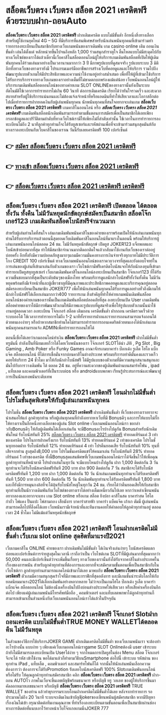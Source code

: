 # สล็อตเว็บตรง เว็บตรง สล็อต 2021 เครดิตฟรี  ด้วยระบบฝาก-ถอนAuto

**สล็อตเว็บตรง เว็บตรง สล็อต 2021 เครดิตฟรี** ฝากเติมเครดิต แบบไม่มีขั้นต่ำ  อีกหนึ่งสิ่งทางเลือกสำหรับผู้ใช้งานยุคใหม่ 4G – 5G ที่มีบริการที่แสนพิเศษสำหรับนักเล่นพนันทุกคนที่เข้ามาร่วมทำรายการลงทะเบียนเป็นสมาชิกกับทางเว็บเกมพนันของเราเดิมพัน เกม casino online เติม ถอนเงินขั้นต่ำ เล่นได้ตั้งแต่ หลักหน่วยขึ้นไปจนถึงหลัก 1,000 ร่วมสนุกสำราญใจ ลื่นไหลแบบไม่มีสะดุดไปกับทางเว็บไซต์ของเราได้แล้วเดี๋ยวนี้เว็บคาสิโนสล็อตออนไลน์ผู้ให้บริการเกมเดิมพันสล็อตที่เปิดให้ผู้เดิมพันทุกคนได้ร่วมเล่นมาอย่างเป็นเวลานานมากกว่า 3 ปี มีภาพรูปแบบที่ดูสมจจริง รูปแบบระบบ 3 มิติ
อีกทั้งทางเว็บของทางเรายังมี โปรแกรมเมอร์มืออาชีพการสร้างเว็บที่คอยดูแลและให้บริการ  รวมไปถึงพัฒนารูปแบบตัวเกมให้มีประสิทธิภาพและความน่าใช้งานอยู่อย่างสม่ำเสมอ เพื่อที่ให้ผู้ที่เข้ามาใช้บริการได้รับการบริการจากทางเว็บเกมของเราอย่างเต็มที่ไม่ขาดตกบกพร่องแม้แต่น้อย เว็บพนันออนไลน์ผู้ให้บริการเกมเดิมพันสล็อตออนไลน์ของทางค่ายเกม SLOT ONLINEของทางเรานั้นยังเป็นระบบ อัตโนมัติใช้เวลาการทำรายการไม่เกิน 60 วินาที ต่อการเติมเครดิต เรียกได้ว่าทันใจรวดเร็ว และสะดวกสบายสำหรับผู้ใช้บริการแน่นอนและไม่ต้องแจ้งเจ้าหน้าที่หรือแอดมินที่ทำให้เสียเวลาและโอกาสอีกต่อไปเมื่อทำรายการฝากยอดเงินกับผู้เล่นพนันทุกคน
นักพนันทุกคนที่สนใจอยากจะเล่นเกม **สล็อตเว็บตรง เว็บตรง สล็อต 2021 เครดิตฟรี** เกมคาสิโนออนไลน์ หรือ ***สล็อตเว็บตรง เว็บตรง สล็อต 2021 เครดิตฟรี*** เกมเดิมพันสล็อตนักเดิมพันสามารถทำตามขั้นตอนการสมัครเพื่อเป็นสมาชิกได้เลยเพียงกรอกข้อมูลและปรัวัติตามลำดับที่ทางเว็บไซต์เรามีให้เพียงไม่กี่ลำดับเท่านั้น ใช้เวลาในการทำรายการลงทะเบียนไม่ถึง 2 นาทีลูกค้าทุกท่านก็จะได้รับยูสเซอร์และรหัสผ่านเพื่อที่จะเข้ามาร่วมสนุกสุดมันส์กับทางเราลงทะเบียนกับเว็บคาสิโนของเราณ วันนี้รับเลยเครดิตฟรี 100 เปอร์เซ็นต์

## 👉 [สมัคร สล็อตเว็บตรง เว็บตรง สล็อต 2021 เครดิตฟรี](https://archa888.com/)
## 👉 [ทางเข้า สล็อตเว็บตรง เว็บตรง สล็อต 2021 เครดิตฟรี](https://archa888.com/)
## 👉 [สล็อตเว็บตรง เว็บตรง สล็อต 2021 เครดิตฟรี เครดิตฟรี](https://archa888.com/)

## สล็อตเว็บตรง เว็บตรง สล็อต 2021 เครดิตฟรี เปิดตลอด ได้ตลอดทั้งวัน ทั้งคืน ไม่มีวันหยุดนักขัตฤกษ์สมัครเป็นสมาชิก สล็อตโจ๊กเกอร์123 เกมเดิมพันสล็อตโบนัสฟรีจำนวนมาก

สำหรับผู้เล่นท่านใดที่สนใจ เล่นเกมเดิมพันพนันคาสิโนของค่ายของเราพร้อมเปิดให้นักเล่นเกมพนันทุกท่านได้รับการบริการแล้วตอนนี้สุดยอดเว็บเดิมพันคาสิโนออนไลน์ที่มาแรงในตอนนี้ พร้อมให้บริการผู้เล่นเกมพนันออนไลน์ตลอด 24 ชม. ไม่มีวันหยุดนักขัตฤกษ์ เปิดยูส JOKER123 แจ็กพอตและโบนัสเข้าบ่อยมากที่สุด ทำให้มีสมาชิกจำนวนมากติดอกติดใจแล้วกลับมาใช้งานกับเว็บของเราต่ออยู่บ่อยครั้ง อีกทั้งยังมีความปลอดภัยสูงมากๆแถมมีความมั่นคงทางการเงินจ่ายจริงทุกบาทไม่มีประวัติการโกง CREDIT 100 เปอร์เซ็นต์ ทางเว็บเกมพนันออนไลน์ของเราควบวงจรที่สุดและยังตอบโจทย์ในการเล่นของผู้เล่นที่เข้ามาเล่นกับตัวเกมของเรา
เว็บไซต์เรามีฟรีเครดิตโบนัสแจกให้กับนักลงทุนที่เข้ามาทำรายกเปิดยูสทุกยูสเซอร์ เว็บเกมเดิมพันคาสิโนออนไลน์ลงทะเบียนเป็นสมาชิก โจ๊กเกอร์123 ที่ได้รับความชื่นชอบมากที่สุดเป็นระดับต้นๆของเมืองไทย พร้อมบริการดูแลนักล่าโบนัสฟรีทั้งวันทั้งคืน ไม่มีวันหยุดพร้อมยังมีเจ้าหน้าที่และผู้เชี่ยวชาญที่มีคุณภาพและประสิทธิภาพคอยดูแลและบริการคุณอยู่ตลอด สมัครลงทะเบียนเป็นสมาชิก JOKER777 เพื่อให้นักเล่นพนันทุกคนได้รับการดูแลอย่างทั่วถึงมีเกมให้นักล่าโบนัสฟรีได้เลือกเล่นมากกว่า400 รายการเกม
สิ่งสำคัญที่ทำให้ค่ายเกมพนันเดิมพันสล็อตออนไลน์ของค่ายเกมของเรานั้นเป็นเกมเดิมพันสล็อตปลอดภัยที่สุด ลงทะเบียนเปิด User  เกมเดิมพันสล็อตค่ายของเราได้มีการพัฒนาตัวเกมให้มีภาพและรูปแบบที่ดูสมจริงเพื่อให้รูปแบบตัวเกมนั้นน่าใช้งานอยู่ตลอดเวลา ลงทะเบียน โจ๊กเกอร์ สล็อต เติมถอน เครดิตขั้นต่ำ ฝากถอน เครดิตรวดเร็วด้วยระบบออโต้ ใช้เวลาการทำรายการไม่ถึง 1-2 นาทีทั้งรายการฝากและรายการถอนสามารถแจ้งถอนได้ด้วยตนเองง่ายๆ หรือถ้าหากสมาชิกท่านใดไม่สามารถทำรายการถอนเคดริตด้วยตนเองได้นักเล่นเกมพนันทุกคนสามารถแจ้ง ADMINเพื่อทำรายการถอนให้ได้

ตอนนี้เชื่อได้เลยว่าเกมออนไลน์ทำเงิน **สล็อตเว็บตรง เว็บตรง สล็อต 2021 เครดิตฟรี** ฝากไม่มีขั้นต่ำทรูมันนี่ กำลังเป็นที่นิยมเลยก็ว่าได้โดยเว็บพนันของเรา โจ๊กเกอร์ SLOTได้นำ  Jili , Pg Slot , Big Gaming , Amb Poker หรือ Funky Games อาณาจักรเกมบาคาร่า ป๊อกเด้ง รูเล็ต ไฮโล แบ็กแจ๊ค สล็อตออนไลน์ ที่ได้การเชื่อมั่นจากบ่อนคาสิโนต่างประเทศ พร้อมบริการอย่าดีมั่นคงและรวดเร็วคอยให้บริการ 24 ชั่วโมง มาให้กับนักล่าโบนัสฟรี ได้มีรูปแบบของตัวเกมที่มีความสนุกสนานสนุกและมันไปกับการวางเดิมพัน ได้ ตลอด 24 ชม. อยู่ที่ความสะดวกของผู้เดิมพันผ่านบนสมาร์ทโฟน , ipad , แท็บเลต และคอมพิวเตอร์ที่เป็นระบบios หรือ androidแบบพกพา เรียนรู้ประสบการณ์และพัฒนาสู่การเป็นนักแทงพนันระดับเทพ

## สล็อตเว็บตรง เว็บตรง สล็อต 2021 เครดิตฟรี โอนฝากไม่มีขั้นต่ำ โปรโมชั่นสุดพิเศษให้กับผู้เล่นเกมพนันทุกคน

โปรโมชั่น **สล็อตเว็บตรง เว็บตรง สล็อต 2021 เครดิตฟรี** ฝากเดิมพันขั้นต่ำ ที่เว็บของทางเราอยากจะนำเสนอให้แก่  ลูกค้าทุกท่าน หรือผู้เล่นทุกคนที่กำลังอยากหาเว็บที่มี Bonusดีๆ และการให้แบบไม่กั๊ก ให้ทางเราเป็นอีกหนึ่งทางเลือกของผู้เล่น Slot online เว็บเกมพนันออนไลน์เรา ขอกล่าวกับBonusดีๆ ให้กับผู้เดิมพันได้เลือกเล่นกัน จะมีBonusอะไรบ้างไปดูกัน
Bonusสำหรับนักเดิมพันใหม่ รับโบนัสทันที 25% [สล็อตเว็บตรง เว็บตรง สล็อต 2021 เครดิตฟรี](https://archa888.com/) ทำยอดเทิร์นแค่ 3 เท่าของเครดิต
โปรในการฝากครั้งแรก รับโบนัสทันที 13% ทำยอดเทิร์นแค่ 2 เท่าของเครดิต
โปรโมชั่นทุกยอดฝาก รับโบนัสทันที 12% ทำยอดเทิร์นแค่ 4 เท่า
โปรคืนยอดเสีย รับโบนัสทันที 10% ทุนที่เสียจากท่าน สูงสุดถึง8,000 บาท
โปรโมชั่นเครดิตแชร์ให้คนมาเล่น รับโบนัสทันที 28% ทำยอดเทิร์นแค่ 1 เท่าของเครดิต
ทั้งนี้Bonusสุดแสนพิศษที่เว็บเกมพนันออนไลน์เราได้จัดขึ้นไว้ให้เพื่อคุณลูกค้าทุกท่านที่หน้าตาดี โปรฝากเล่นในทุกวัน จะมีแบบไหนบ้างไปดูกัน
ฝาก 1,000 ติดต่อกัน 3 วัน ทุกท่านจะได้รับโบนัสเครดิตฟรีทันที 200 บาท
ฝาก 900 ติดต่อกัน 7 วัน สมาชิกจะได้รับโบนัสเครดิตฟรีทันที 1,200 บาท
ฝาก 1,000 ติดต่อกัน 10 วัน นักเล่นเกมพนันทุกท่านจะได้รับเครดิตฟรีทันที 1,500 บาท
ฝาก 600 ติดต่อกัน 15 วัน นักเดิมพันทุกท่านจะได้รับเครดิตฟรีทันที 1,800 บาท
และก็ยังมีการหมุนกงล้อที่จะได้ลุ้นรับโบนัสใหญ่ในทุกวัน 24 ชม. เรียกได้ว่าคืนยอดเสียให้กับสมาชิกทุกท่านที่เป็นนักวางเดิมพันกับเว็บไซต์ของทางเราได้อย่างเต็มเหนี่ยวกันไปเลย หากว่าเหล่าเซียนพนันอยากลองและอยากจะแทง เกม Slot online หรือเกม สล็อต ยิงปลา คาสิโนสด บาคาร่าสด ไฮโล กำถั่ว ไพ่แคง ปั่นแปะ ไพ่สามกอง เสือมังกร บาคาร่าสายฟ้า บาคาร่า แบ็คแจ๊ค เก้าเก ดัมมี่ ผู้เล่นพนันสามารถคลิ๊กไปที่ลิ้งค์ได้เลย เว็บพนันเรามีเจ้าหน้าที่และทีมงานคอยให้คำตอบให้ลูกค้าทุกท่านอยู่ ตลอดเวลา 24 ชั่วโมง ไม่มีแม้แต่วันหยุดนักขัตฤกษ์

## สล็อตเว็บตรง เว็บตรง สล็อต 2021 เครดิตฟรี โอนฝากเครดิตไม่มีขั้นต่ำ  เว็บเกม slot online สุดฮิตที่มาแรงปี2021

เว็บเกมคาสิโน ONLINE ค่ายของเรา ฝากเดิมพันไม่มีขั้นต่ำ ได้เงินจริงเล่นง่ายๆ โบนัสเครดิตแตกบ่อยและเปอร์เซ็นต์การจ่ายสูงสุดในเวลานี เราถือว่าเป็น เว็บไซต์เกม SLOTที่มีผู้เล่นมากที่สุดมากกว่า 50,000 คนและมีเปอร์เซ็นต์ว่าจะเพิ่มขึ้นเรื่อยๆ ทางเว็บของเรานั้นยังได้รับจากคาสิโนต่างประเทศในเรื่องของการพนัน สำหรับลูกค้าทุกท่านที่ต้องการและอยากที่จะสมัครตามขั้นตอนเพื่อเป็นสมาชิกกับในเว็บไซต์เรา ลูกค้าทุกท่านสามารถแอดไลน์เข้ามาได้เลย
	มาพบกับ **สล็อตเว็บตรง เว็บตรง สล็อต 2021 เครดิตฟรี** ตัวเกมมีความสนุกสุดเร้าใจที่มีภาพและกราฟิกที่สุดอลังการ และมีเกมชั้นนำระดับโลกให้กับยอดนิยมมาแรง2021ได้เลือกเดิมพันอย่างหลากหลาย  ไม่ว่าจะเป็นเกมไฮโล ป๊อกเด้ง รูเล็ต บาคาร่า แบ็กแจ๊ค สล็อตออนไลน์ ไม่ต้องนั่งเครื่องบินไปถึงบ่อนต่างประเทศให้เสียเวลา หรือเสียค่าเครื่องบินอีกต่อไป เพียงแค่ผู้เล่นเกมพนันมีโทรศัพท์มือถือ , คอมพิวเตอร์ และแท็บเลตพกพาได้ลูกค้าทุกท่านก็สามารถเข้ามาเป็นส่วนหนึ่งกับเว็บเกมพนันออนไลน์เราได้แล้วในปัจจุบัน

## สล็อตเว็บตรง เว็บตรง สล็อต 2021 เครดิตฟรี โจ๊กเกอร์ Slotฝากถอนเครดิต แบบไม่มีขั้นต่ำTRUE MONEY WALLETได้ตลอดคืน ไม่มีวันหยุด

ในส่วนของวิธีการใช้บริการJOKER GAME ฝากเติมเครดิตไม่มีขั้นต่ำ ของเว็บเกมพนันเรา จะต้องทำอะไรบ้างนั้น แบบง่าย ๆ เพียงแค่เว็บเกมออนไลน์เราgame SLOT Onlineต้องมี user เข้าระบบ ถ้ายังไม่มีสามารถลงทะเบียนเปิด Userได้ง่าย ๆ จากโหมดการเปิดยูสในช่อง Menu สล็อต โจ๊กเกอร์จึงจะได้ รหัส เข้าใช้งาน พอได้มาแล้วก็ทำตามวิธีบนSmartphone ต่อไปนี้
เข้าระบบ รหัสผ่าน  ของทุกท่าน iPad , แท็บเล็ต , คอมพิวเตอร์ และสมาร์ทโฟนก็ได้
จากนั้นให้นักเล่นพนันเลือกความต้องการว่า ต้องการจะได้รับPromotion รับเลยโบนัสเครดิตฟรี 100% Slotเกมเดิมพันออนไลน์หรือไม่รับ
ให้คุณลูกค้าทุกท่านสมัครสมาชิก คลิก **สล็อตเว็บตรง เว็บตรง สล็อต 2021 เครดิตฟรี** ฝาก-ถอน AUTOไว ภาพในเว็บจะขึ้นเลขบัญชีพร้อมธนาคาร หรือบัญชี ทรู วอเลท ของผู้ให้บริการขึ้นมา
คัดลอกหมายเลขธนาคาร หรือบัญชี **สล็อตเว็บตรง เว็บตรง สล็อต 2021 เครดิตฟรี** TRUE WALLET ของท่าน แล้วทำธุรกรรมระบบโอนฝากเครดิตไม่มีขั้นต่ำได้เลย
หลังจากทำรายการ รอประมาณไม่ถึง 20 วินาที ระบบจะเติมเงินเข้าบัญชีjokerของเซียนพนันผู้สมัครสมาชิก
หากมีปัญหาเรื่องเงินไม่เข้า กรุณาติดต่อทีมงานคุณภาพ ที่ทำเรื่องลงทะเบียนตามขั้นตอนเพื่อเป็นสมาชิกผ่านช่องทางการติดต่อที่แนบเอาไว้ทางหน้าเว็บโจ๊กเกอเกมมิ่งJOKER 777


